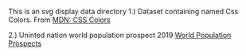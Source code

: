 This is an svg display data directory
1.) Dataset containing named Css Colors. From [MDN: CSS Colors](https://developer.mozilla.org/en-US/docs/Web/CSS/color_value)


2.) Uninted nation world population prospect 2019 [World Population Prospects](https://population.un.org/wpp/Download/Standard/Population/)
